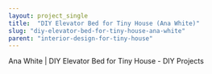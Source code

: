 ```yaml
---
layout: project_single
title:  "DIY Elevator Bed for Tiny House (Ana White)"
slug: "diy-elevator-bed-for-tiny-house-ana-white"
parent: "interior-design-for-tiny-house"
---
```

Ana White | DIY Elevator Bed for Tiny House - DIY Projects